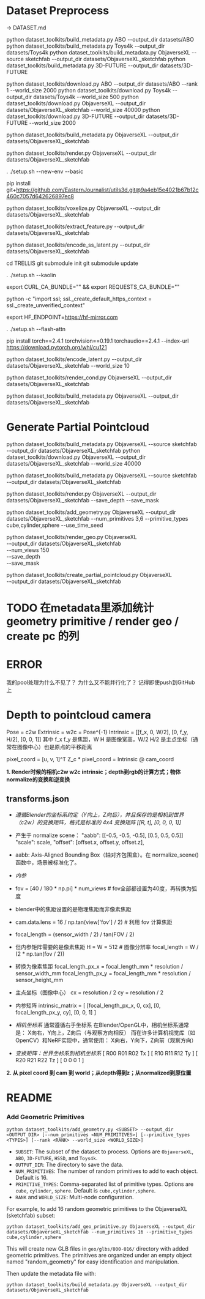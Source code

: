 # **Dataset Preprocess**
-> DATASET.md

python dataset_toolkits/build_metadata.py ABO --output_dir datasets/ABO
python dataset_toolkits/build_metadata.py Toys4k --output_dir datasets/Toys4k
python dataset_toolkits/build_metadata.py ObjaverseXL --source sketchfab --output_dir datasets/ObjaverseXL_sketchfab
python dataset_toolkits/build_metadata.py 3D-FUTURE --output_dir datasets/3D-FUTURE

<!-- ABO 154G 即使--world_size 2000 并不改变download大小 -->
python dataset_toolkits/download.py ABO --output_dir datasets/ABO --rank 1 --world_size 2000
python dataset_toolkits/download.py Toys4k --output_dir datasets/Toys4k --world_size 500
python dataset_toolkits/download.py ObjaverseXL --output_dir datasets/ObjaverseXL_sketchfab --world_size 40000
python dataset_toolkits/download.py 3D-FUTURE --output_dir datasets/3D-FUTURE --world_size 2000

python dataset_toolkits/build_metadata.py ObjaverseXL --output_dir datasets/ObjaverseXL_sketchfab

<!-- render -->
<!-- 没有sudo权限 但是仍然在tmp下安装上了blender -->
python dataset_toolkits/render.py ObjaverseXL --output_dir datasets/ObjaverseXL_sketchfab

. ./setup.sh --new-env --basic

pip install git+https://github.com/EasternJournalist/utils3d.git@9a4eb15e4021b67b12c460c7057d642626897ec8

python dataset_toolkits/voxelize.py ObjaverseXL --output_dir datasets/ObjaverseXL_sketchfab

python dataset_toolkits/extract_feature.py --output_dir datasets/ObjaverseXL_sketchfab

python dataset_toolkits/encode_ss_latent.py --output_dir datasets/ObjaverseXL_sketchfab

cd TRELLIS
git submodule init
git submodule update

. ./setup.sh --kaolin

export CURL_CA_BUNDLE="" && export REQUESTS_CA_BUNDLE=""

python -c "import ssl; ssl._create_default_https_context = ssl._create_unverified_context"

export HF_ENDPOINT=https://hf-mirror.com

. ./setup.sh --flash-attn

<!-- ERROR: Failed building wheel for flash-attn -->

pip install torch==2.4.1 torchvision==0.19.1 torchaudio==2.4.1 --index-url https://download.pytorch.org/whl/cu121

python dataset_toolkits/encode_latent.py --output_dir datasets/ObjaverseXL_sketchfab --world_size 10

python dataset_toolkits/render_cond.py ObjaverseXL --output_dir datasets/ObjaverseXL_sketchfab

python dataset_toolkits/build_metadata.py ObjaverseXL --output_dir datasets/ObjaverseXL_sketchfab




# **Generate Partial Pointcloud**

python dataset_toolkits/build_metadata.py ObjaverseXL --source sketchfab --output_dir datasets/ObjaverseXL_sketchfab
python dataset_toolkits/download.py ObjaverseXL --output_dir datasets/ObjaverseXL_sketchfab --world_size 40000


python dataset_toolkits/build_metadata.py ObjaverseXL --source sketchfab --output_dir datasets/ObjaverseXL_sketchfab 


<!-- 渲染depth和mask -->
<!-- dataset_toolkits/blender_script/render.py 中的 'init_nodes' 需要删除 'View Layer' 中间的空格 才能成功运行 -->
python dataset_toolkits/render.py ObjaverseXL --output_dir datasets/ObjaverseXL_sketchfab --save_depth --save_mask



<!-- 创建.blend文件，向物体中随机添加 geometry primitive -->
python dataset_toolkits/add_geometry.py ObjaverseXL --output_dir datasets/ObjaverseXL_sketchfab --num_primitives 3,6 --primitive_types cube,cylinder,sphere --use_time_seed


<!-- 渲染添加了 geometry primitive 后的depth和mask -->
python dataset_toolkits/render_geo.py ObjaverseXL \
    --output_dir datasets/ObjaverseXL_sketchfab \
    --num_views 150 \
    --save_depth \
    --save_mask



<!-- 通过 depth 和 mask 生成 partial pointcloud -->
python dataset_toolkits/create_partial_pointcloud.py ObjaverseXL \
    --output_dir datasets/ObjaverseXL_sketchfab


<!-- 确保 meta data 可以记录是否添加 geometry primitive -->
# TODO 在metadata里添加统计 geometry primitive / render geo / create pc 的列

# ERROR
我的pool处理为什么不见了？
为什么又不能并行化了？
记得即使push到GitHub上





# **Depth to pointcloud camera**

Pose = c2w
Extrinsic = w2c = Pose^{-1}
Intrinsic = [[f_x, 0, W/2], [0, f_y, H/2], [0, 0, 1]]
其中 f_x f_y 是焦距，W H 是图像宽高，W/2 H/2 是主点坐标（通常在图像中心）也是原点的平移距离

pixel_coord = [u, v, 1]^T
Z_c * pixel_coord = Intrinsic @ cam_coord


**1. Render时候的相机c2w w2c intrinsic；depth到rgb的计算方式；物体normalize的变换和逆变换**

## transforms.json

- *遵循Blender的坐标系约定（Y向上，Z向后），并且保存的是相机到世界（c2w）的变换矩阵，格式是标准的 4x4 变换矩阵	[[R, t], [0, 0, 0, 1]]*

- 产生于 normalize scene：
    "aabb": [[-0.5, -0.5, -0.5], [0.5, 0.5, 0.5]]
    "scale": scale,
    "offset": [offset.x, offset.y, offset.z],

- aabb: Axis-Aligned Bounding Box（轴对齐包围盒）。在 normalize_scene() 函数中，场景被标准化了。

- *内参*
- fov = [40 / 180 * np.pi] * num_views # fov全部都设置为40度，再转换为弧度

- blender中的焦距设置的是物理焦距而非像素焦距
- cam.data.lens = 16 / np.tan(view['fov'] / 2) # 利用 fov 计算焦距
- focal_length = (sensor_width / 2) / tan(FOV / 2)

- 但内参矩阵需要的是像素焦距
    H = W = 512 # 图像分辨率
    focal_length = W / (2 * np.tan(fov / 2))
    
- 转换为像素焦距
    focal_length_px_x = focal_length_mm * resolution / sensor_width_mm
    focal_length_px_y = focal_length_mm * resolution / sensor_height_mm
- 主点坐标（图像中心）
    cx = resolution / 2
    cy = resolution / 2
- 内参矩阵
    intrinsic_matrix = [
        [focal_length_px_x, 0, cx],
        [0, focal_length_px_y, cy],
        [0, 0, 1]
    ]
    

- *相机坐标系*
通常遵循右手坐标系
在Blender/OpenGL中，相机坐标系通常是：
X向右，Y向上，Z向后（与观察方向相反）
而在许多计算机视觉库（如OpenCV）和NeRF实现中，通常使用：
X向右，Y向下，Z向前（观察方向）


- *变换矩阵：世界坐标系到相机坐标系*
[ R00 R01 R02 Tx ]
[ R10 R11 R12 Ty ]
[ R20 R21 R22 Tz ]
[ 0   0   0   1  ]


**2. 从 pixel coord 到 cam 到 world；从depth得到z；从normalized到原位置**





# **README**

### Add Geometric Primitives

```
python dataset_toolkits/add_geometry.py <SUBSET> --output_dir <OUTPUT_DIR> [--num_primitives <NUM_PRIMITIVES>] [--primitive_types <TYPES>] [--rank <RANK> --world_size <WORLD_SIZE>]
```

- `SUBSET`: The subset of the dataset to process. Options are `ObjaverseXL`, `ABO`, `3D-FUTURE`, `HSSD`, and `Toys4k`.
- `OUTPUT_DIR`: The directory to save the data.
- `NUM_PRIMITIVES`: The number of random primitives to add to each object. Default is 16.
- `PRIMITIVE_TYPES`: Comma-separated list of primitive types. Options are `cube`, `cylinder`, `sphere`. Default is `cube,cylinder,sphere`.
- `RANK` and `WORLD_SIZE`: Multi-node configuration.

For example, to add 16 random geometric primitives to the ObjaverseXL (sketchfab) subset:

```
python dataset_toolkits/add_geo_primitive.py ObjaverseXL --output_dir datasets/ObjaverseXL_sketchfab --num_primitives 16 --primitive_types cube,cylinder,sphere
```

This will create new GLB files in `geo/glbs/000-016/` directory with added geometric primitives. The primitives are organized under an empty object named "random_geometry" for easy identification and manipulation.

Then update the metadata file with:

```
python dataset_toolkits/build_metadata.py ObjaverseXL --output_dir datasets/ObjaverseXL_sketchfab
```

